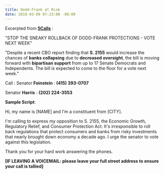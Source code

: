 ```yaml
---
title: Dodd-Frank at Risk
date: 2018-03-09 07:23:00 -08:00
---
```


Excerpted from [**5Calls**](https://5calls.org/) :

"STOP THE SNEAKY ROLLBACK OF DODD-FRANK PROTECTIONS - VOTE NEXT WEEK"

"Despite a recent CBO report finding that **S. 2155** would increase the chances of **banks collapsing** due to **decreased oversight**, the bill is moving forward with **bipartisan support** from up to 17 Senate Democrats and Independents. The bill is expected to come to the floor for a vote next week."

Call :
Senator **Feinstein** : **(415) 393-0707**

Senator **Harris** : **(202) 224-3553**

**Sample Script**:

Hi, my name is [NAME] and I'm a constituent from [CITY].

I'm calling to express my opposition to S. 2155, the Economic Growth, Regulatory Relief, and Consumer Protection Act. It's irresponsible to roll back regulations that protect consumers and banks from risky investments that nearly brought down economy a decade ago. I urge the senator to vote against this legislation.

Thank you for your hard work answering the phones.

**[IF LEAVING A VOICEMAIL: please leave your full street address to ensure your call is tallied]**

